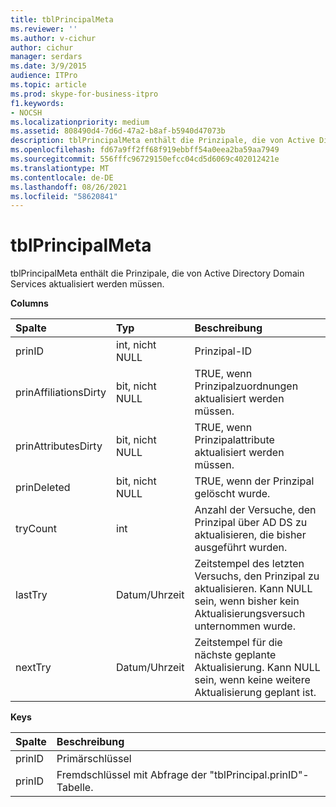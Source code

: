 ```yaml
---
title: tblPrincipalMeta
ms.reviewer: ''
ms.author: v-cichur
author: cichur
manager: serdars
ms.date: 3/9/2015
audience: ITPro
ms.topic: article
ms.prod: skype-for-business-itpro
f1.keywords:
- NOCSH
ms.localizationpriority: medium
ms.assetid: 808490d4-7d6d-47a2-b8af-b5940d47073b
description: tblPrincipalMeta enthält die Prinzipale, die von Active Directory Domain Services aktualisiert werden müssen.
ms.openlocfilehash: fd67a9ff2ff68f919ebbff54a0eea2ba59aa7949
ms.sourcegitcommit: 556fffc96729150efcc04cd5d6069c402012421e
ms.translationtype: MT
ms.contentlocale: de-DE
ms.lasthandoff: 08/26/2021
ms.locfileid: "58620841"
---
```

# <a name="tblprincipalmeta"></a>tblPrincipalMeta
 
tblPrincipalMeta enthält die Prinzipale, die von Active Directory Domain Services aktualisiert werden müssen.
  
**Columns**

|**Spalte**|**Typ**|**Beschreibung**|
|:-----|:-----|:-----|
|prinID  <br/> |int, nicht NULL  <br/> |Prinzipal-ID  <br/> |
|prinAffiliationsDirty  <br/> |bit, nicht NULL  <br/> |TRUE, wenn Prinzipalzuordnungen aktualisiert werden müssen.  <br/> |
|prinAttributesDirty  <br/> |bit, nicht NULL  <br/> |TRUE, wenn Prinzipalattribute aktualisiert werden müssen.  <br/> |
|prinDeleted  <br/> |bit, nicht NULL  <br/> |TRUE, wenn der Prinzipal gelöscht wurde.  <br/> |
|tryCount  <br/> |int  <br/> |Anzahl der Versuche, den Prinzipal über AD DS zu aktualisieren, die bisher ausgeführt wurden.  <br/> |
|lastTry  <br/> |Datum/Uhrzeit  <br/> |Zeitstempel des letzten Versuchs, den Prinzipal zu aktualisieren. Kann NULL sein, wenn bisher kein Aktualisierungsversuch unternommen wurde.  <br/> |
|nextTry  <br/> |Datum/Uhrzeit  <br/> |Zeitstempel für die nächste geplante Aktualisierung. Kann NULL sein, wenn keine weitere Aktualisierung geplant ist.  <br/> |
   
**Keys**

|**Spalte**|**Beschreibung**|
|:-----|:-----|
|prinID  <br/> |Primärschlüssel  <br/> |
|prinID  <br/> |Fremdschlüssel mit Abfrage der "tblPrincipal.prinID"-Tabelle.  <br/> |
   

